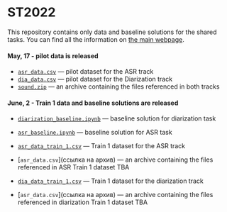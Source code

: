 # ST2022
This repository contains only data and baseline solutions for the shared tasks. You can find all the information on [the main webpage](https://field-matters.github.io/sharedtask).

#### May, 17 - pilot data is released
* [`asr_data.csv`](https://files.deeppavlov.ai/field-matters/releases/demo/asr_data.csv) &mdash; pilot dataset for the ASR track
* [`dia_data.csv`](https://files.deeppavlov.ai/field-matters/releases/demo/dia_data.csv) &mdash; pilot dataset for the Diarization track
* [`sound.zip`](https://files.deeppavlov.ai/field-matters/releases/demo/sound.zip) &mdash; an archive containing the files referenced in both tracks

#### June, 2 - Train 1 data and baseline solutions are released
* [`diarization_baseline.ipynb`](https://raw.githubusercontent.com/field-matters/ST2022/main/diarization_baseline.ipynb) &mdash; baseline solution for diarization task
* [`asr_baseline.ipynb`](https://raw.githubusercontent.com/field-matters/ST2022/main/asr_baseline.ipynb) &mdash; baseline solution for ASR task

* [`asr_data_train_1.csv`](https://raw.githubusercontent.com/field-matters/ST2022/main/asr_data_train_1.csv) &mdash; Train 1 dataset for the ASR track
* [`asr_data.csv`](ссылка на архив) &mdash; an archive containing the files referenced in ASR Train 1 dataset TBA

* [`dia_data_train_1.csv`](https://raw.githubusercontent.com/field-matters/ST2022/main/dia_data_train_1.csv) &mdash; Train 1 dataset for the diarization track
* [`asr_data.csv`](ссылка на архив) &mdash; an archive containing the files referenced in diarization Train 1 dataset TBA
